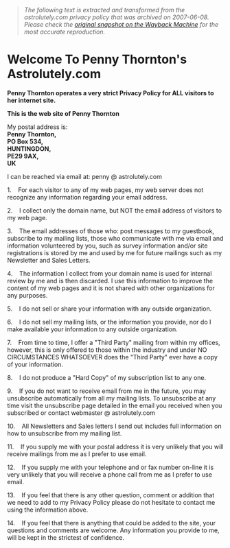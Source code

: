 > *The following text is extracted and transformed from the astrolutely.com privacy policy that was archived on 2007-06-08. Please check the [original snapshot on the Wayback Machine](https://web.archive.org/web/20070608181623id_/http%3A//www.astrolutely.com/privacy.php) for the most accurate reproduction.*

# Welcome To Penny Thornton's Astrolutely.com

**Penny Thornton operates a very strict Privacy Policy for ALL visitors to her internet site.**

**This is the web site of Penny Thornton**

My postal address is:  
**Penny Thornton,  
PO Box 534,  
HUNTINGDON,  
PE29 9AX,  
UK**

I can be reached via email at: penny @ astrolutely.com 

1.    For each visitor to any of my web pages, my web server does not recognize any information regarding your email address. 

2.    I collect only the domain name, but NOT the email address of visitors to my web page. 

3.    The email addresses of those who: post messages to my guestbook, subscribe to my mailing lists, those who communicate with me via email and information volunteered by you, such as survey information and/or site registrations is stored by me and used by me for future mailings such as my Newsletter and Sales Letters. 

4.    The information I collect from your domain name is used for internal review by me and is then discarded. I use this information to improve the content of my web pages and it is not shared with other organizations for any purposes. 

5.    I do not sell or share your information with any outside organization. 

6.    I do not sell my mailing lists, or the information you provide, nor do I make available your information to any outside organization. 

7.    From time to time, I offer a "Third Party" mailing from within my offices, however, this is only offered to those within the industry and under NO CIRCUMSTANCES WHATSOEVER does the "Third Party" ever have a copy of your information. 

8.    I do not produce a "Hard Copy" of my subscription list to any one. 

9.    If you do not want to receive email from me in the future, you may unsubscribe automatically from all my mailing lists. To unsubscribe at any time visit the unsubscribe page detailed in the email you received when you subscribed or contact webmaster @ astrolutely.com 

10.    All Newsletters and Sales letters I send out includes full information on how to unsubscribe from my mailing list. 

11.    If you supply me with your postal address it is very unlikely that you will receive mailings from me as I prefer to use email. 

12.    If you supply me with your telephone and or fax number on-line it is very unlikely that you will receive a phone call from me as I prefer to use email. 

13.    If you feel that there is any other question, comment or addition that we need to add to my Privacy Policy please do not hesitate to contact me using the information above. 

14.    If you feel that there is anything that could be added to the site, your questions and comments are welcome. Any information you provide to me, will be kept in the strictest of confidence. 
